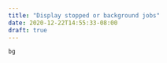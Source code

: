 ```yaml
---
title: "Display stopped or background jobs"
date: 2020-12-22T14:55:33-08:00
draft: true
---
```


```
bg
```
